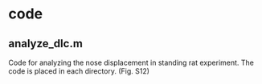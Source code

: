 # code

## analyze_dlc.m

Code for analyzing the nose displacement in standing rat experiment.
The code is placed in each directory. (Fig. S12)

